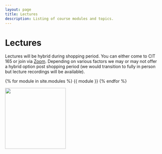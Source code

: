 ```yaml
---
layout: page
title: Lectures
description: Listing of course modules and topics.
---
```


# Lectures
Lectures will be hybrid during shopping period. You can either come to CIT 165 or join via [Zoom](https://brown.zoom.us/j/95819769614). Depending on various factors we may or may not offer a hybrid option post shopping period (we would transition to fully in person but lecture recordings will be available). 

{% for module in site.modules %}
{{ module }}
{% endfor %}

<img src="https://csci1710.github.io//2022/assets/images/01.jpg" width="200">
